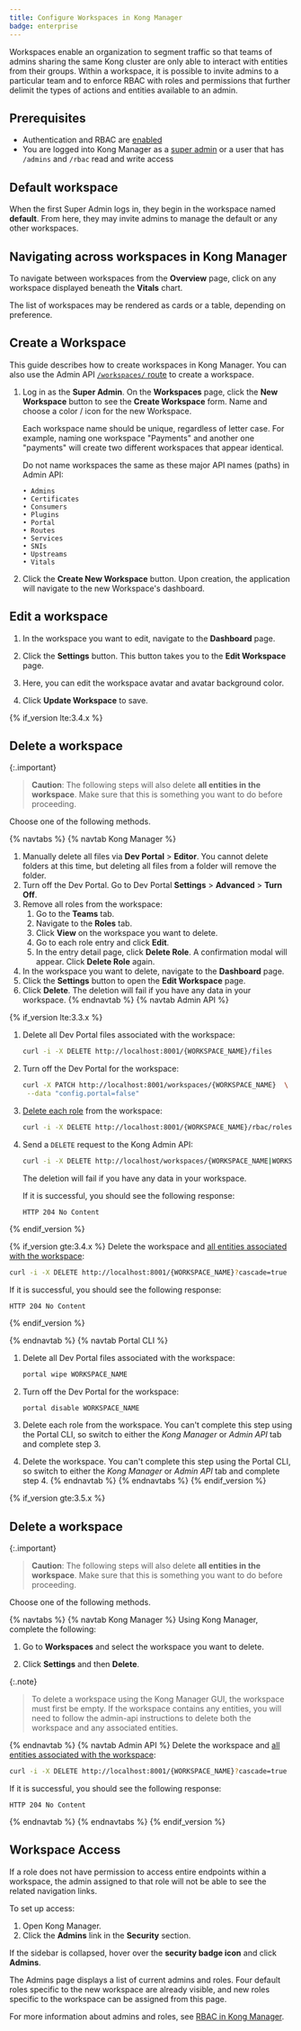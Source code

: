 ```yaml
---
title: Configure Workspaces in Kong Manager
badge: enterprise
---
```


Workspaces enable an organization to segment traffic so that
teams of admins sharing the same Kong cluster are only able to
interact with entities from their groups. Within a workspace,
it is possible to invite admins to a particular team and to
enforce RBAC with roles and permissions that further
delimit the types of actions and entities available to an admin.

## Prerequisites

* Authentication and RBAC are [enabled](/gateway/{{page.release}}/kong-manager/auth/rbac/)
* You are logged into Kong Manager as a [super admin](/gateway/{{page.release}}/kong-manager/auth/super-admin/)
or a user that has `/admins` and `/rbac` read and write access

## Default workspace

When the first Super Admin logs in, they begin in the workspace
named **default**. From here, they may invite admins to manage the default or
any other workspaces.

## Navigating across workspaces in Kong Manager

To navigate between workspaces from the **Overview** page, click on any
workspace displayed beneath the **Vitals** chart.

The list of workspaces may be rendered as cards or a table,
depending on preference.

## Create a Workspace

This guide describes how to create workspaces in Kong
Manager. You can also use the Admin API [`/workspaces/` route](/gateway/{{page.release}}/admin-api/workspaces/reference/#add-workspace) to create a workspace.

1. Log in as the **Super Admin**. On the **Workspaces** page, click the **New Workspace**
button to see the **Create Workspace** form. Name and choose a
color / icon for the new Workspace.

    Each workspace name should be unique,
    regardless of letter case. For example, naming one
    workspace "Payments" and another one "payments" will
    create two different workspaces that appear identical.

    Do not name workspaces the same as these major API names (paths)
    in Admin API:

    ```
    • Admins
    • Certificates
    • Consumers
    • Plugins
    • Portal
    • Routes
    • Services
    • SNIs
    • Upstreams
    • Vitals
    ```

2. Click the **Create New Workspace** button. Upon creation, the application will
navigate to the new Workspace's dashboard.

## Edit a workspace

1. In the workspace you want to edit, navigate to the **Dashboard** page.

1. Click the **Settings** button. This button takes you to the **Edit Workspace** page.

1. Here, you can edit the workspace avatar and avatar background color.

1. Click **Update Workspace** to save.

{% if_version lte:3.4.x %}
## Delete a workspace


{:.important}
> **Caution**: The following steps will also delete **all entities in the workspace**. Make sure that this is something you want to do before proceeding.

Choose one of the following methods.

{% navtabs %}
{% navtab Kong Manager %}
1.  Manually delete all files via **Dev Portal** > **Editor**. You cannot delete folders at this time, but deleting
all files from a folder will remove the folder.
1. Turn off the Dev Portal. Go to Dev Portal **Settings** > **Advanced** > **Turn Off**.
1. Remove all roles from the workspace:
     1. Go to the **Teams** tab.
     1. Navigate to the **Roles** tab.
     1. Click **View** on the workspace you want to delete.
     1. Go to each role entry and click **Edit**.
     1. In the entry detail page, click **Delete Role**. A confirmation modal will appear. Click **Delete Role** again.
1. In the workspace you want to delete, navigate to the **Dashboard** page.
1. Click the **Settings** button to open the **Edit Workspace** page.
1. Click **Delete**.
    The deletion will fail if you have any data in your workspace.
{% endnavtab %}
{% navtab Admin API %}

{% if_version lte:3.3.x %}
1. Delete all Dev Portal files associated with the workspace:

    ```bash
    curl -i -X DELETE http://localhost:8001/{WORKSPACE_NAME}/files
    ```

1. Turn off the Dev Portal for the workspace:

   ```bash
   curl -X PATCH http://localhost:8001/workspaces/{WORKSPACE_NAME}  \
    --data "config.portal=false"
   ```

1. [Delete each role](/gateway/{{page.release}}/admin-api/rbac/reference/#delete-a-role)
from the workspace:

    ```bash
    curl -i -X DELETE http://localhost:8001/{WORKSPACE_NAME}/rbac/roles/{ROLE_NAME|ROLE_ID}
    ```

1. Send a `DELETE` request to the Kong Admin API:
    ```sh
    curl -i -X DELETE http://localhost/workspaces/{WORKSPACE_NAME|WORKSPACE_ID}
    ```
    The deletion will fail if you have any data in your workspace.
    
    If it is successful, you should see the following response:
    ```
    HTTP 204 No Content
    ```
{% endif_version %}

{% if_version gte:3.4.x %}
Delete the workspace and [all entities associated with the workspace](/gateway/{{page.release}}/admin-api/workspaces/reference/#delete-a-workspace):

```bash
curl -i -X DELETE http://localhost:8001/{WORKSPACE_NAME}?cascade=true
```

If it is successful, you should see the following response:

```
HTTP 204 No Content
```
{% endif_version %}

{% endnavtab %}
{% navtab Portal CLI %}
1. Delete all Dev Portal files associated with the workspace:
    ```sh
    portal wipe WORKSPACE_NAME
    ```
2. Turn off the Dev Portal for the workspace:
    ```sh
    portal disable WORKSPACE_NAME
    ```
3. Delete each role from the workspace. You can't complete this step using the
Portal CLI, so switch to either the *Kong Manager* or *Admin API* tab and complete
step 3.

4. Delete the workspace. You can't complete this step using the
Portal CLI, so switch to either the *Kong Manager* or *Admin API* tab and complete
step 4.
{% endnavtab %}
{% endnavtabs %}
{% endif_version %}

{% if_version gte:3.5.x %}
## Delete a workspace

{:.important}
> **Caution**: The following steps will also delete **all entities in the workspace**. Make sure that this is something you want to do before proceeding.

Choose one of the following methods.

{% navtabs %}
{% navtab Kong Manager %}
Using Kong Manager, complete the following:

1. Go to **Workspaces** and select the workspace you want to delete.

1. Click **Settings** and then **Delete**.

{:.note}
> To delete a workspace using the Kong Manager GUI, the workspace must first be empty. If the workspace contains any entities, you will need to follow the admin-api instructions to delete both the workspace and any associated entities.

{% endnavtab %}
{% navtab Admin API %}
Delete the workspace and [all entities associated with the workspace](/gateway/{{page.release}}/admin-api/workspaces/reference/#delete-a-workspace):

```bash
curl -i -X DELETE http://localhost:8001/{WORKSPACE_NAME}?cascade=true
```

If it is successful, you should see the following response:

```
HTTP 204 No Content
```

{% endnavtab %}
{% endnavtabs %}
{% endif_version %}

## Workspace Access

If a role does not have permission to access entire endpoints within
a workspace, the admin assigned to that role will not be
able to see the related navigation links.

To set up access:
1. Open Kong Manager.
2. Click the **Admins** link in the
**Security** section.

  If the sidebar is collapsed, hover over
  the **security badge icon** and click
  **Admins**.

The Admins page displays a list of current admins and
roles. Four default roles specific to the new
workspace are already visible, and new roles specific
to the workspace can be assigned from this page.

For more information about admins and roles, see
[RBAC in Kong Manager](/gateway/{{page.release}}/kong-manager/auth/rbac/).

